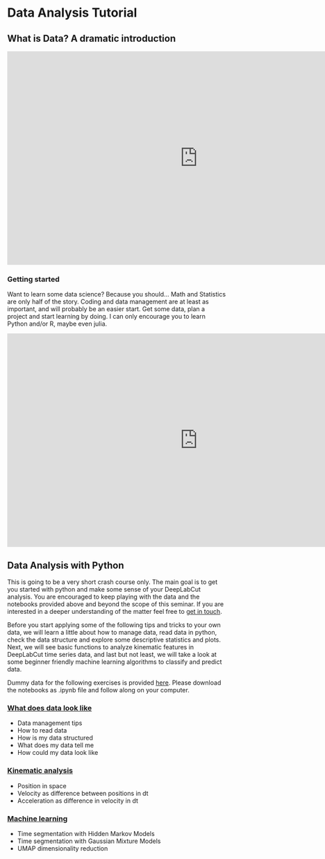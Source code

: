 # Data Analysis Tutorial

## What is Data? A dramatic introduction

<iframe width="875" height="492" src="https://www.youtube.com/embed/2X9pv7FUrOk" title="YouTube video player" frameborder="0" allow="accelerometer; autoplay; clipboard-write; encrypted-media; gyroscope; picture-in-picture" allowfullscreen></iframe>

### Getting started
Want to learn some data science? Because you should... Math and Statistics are only half of the story. Coding and data management are at least as important, and will probably be an easier start. Get some data, plan a project and start learning by doing. I can only encourage you to learn Python and/or R, maybe even julia.

<iframe width="875" height="492" src="https://www.youtube.com/embed/xpIFS6jZbe8" title="YouTube video player" frameborder="0" allow="accelerometer; autoplay; clipboard-write; encrypted-media; gyroscope; picture-in-picture" allowfullscreen></iframe>

## Data Analysis with Python

This is going to be a very short crash course only. The main goal is to get you started with python and make some sense of your DeepLabCut analysis. You are encouraged to keep playing with the data and the notebooks provided above and beyond the scope of this seminar. If you are interested in a deeper understanding of the matter feel free to [get in touch](contactform.md).

Before you start applying some of the following tips and tricks to your own data, we will learn a little about how to manage data, read data in python, check the data structure and explore some descriptive statistics and plots. Next, we will see basic functions to analyze kinematic features in DeepLabCut time series data, and last but not least, we will take a look at some beginner friendly machine learning algorithms to classify and predict data.

Dummy data for the following exercises is provided [here](https://ruhr-uni-bochum.sciebo.de/s/Svwxncw01Ir9uxw). Please download the notebooks as .ipynb file and follow along on your computer.

### [What does data look like](datainspection.ipynb)

* Data management tips
* How to read data
* How is my data structured
* What does my data tell me
* How could my data look like

### [Kinematic analysis](kinematicanalysis.ipynb)

* Position in space
* Velocity as difference between positions in dt
* Acceleration as difference in velocity in dt

### [Machine learning](machinelearning.ipynb)

* Time segmentation with Hidden Markov Models
* Time segmentation with Gaussian Mixture Models
* UMAP dimensionality reduction
